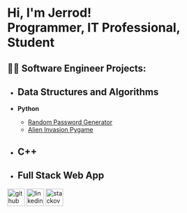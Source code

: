 <h1>Hi, I'm Jerrod! <br/>Programmer, IT Professional, Student</h1>

<h2>👨‍💻 Software Engineer Projects:</h2>
  
- <b>Data Structures and Algorithms</b>
  -

- <b>Python</b>
  - [Random Password Generator](https://github.com/JerrodxHavig/password_generator)
  - [Alien Invasion Pygame](https://github.com/JerrodxHavig/alien_invasion)
  
- <b>C++</b>
  -
  
- <b>Full Stack Web App </b>
  -

[<img src='https://cdn.jsdelivr.net/npm/simple-icons@3.0.1/icons/github.svg' alt='github' height='40'>](https://github.com/JerrodxHavig)  [<img src='https://cdn.jsdelivr.net/npm/simple-icons@3.0.1/icons/linkedin.svg' alt='linkedin' height='40'>](https://www.linkedin.com/in/JerrodxHavig/)  [<img src='https://cdn.jsdelivr.net/npm/simple-icons@3.0.1/icons/stackoverflow.svg' alt='stackoverflow' height='40'>](https://stackoverflow.com/users/JerrodxHavig)  

